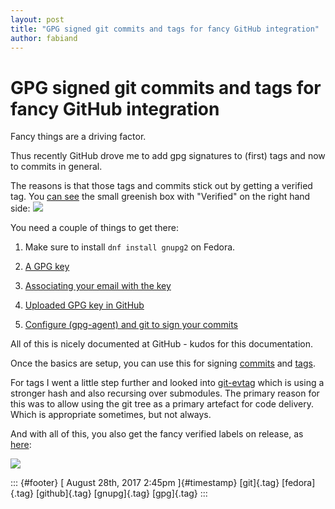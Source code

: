 ```yaml
---
layout: post
title: "GPG signed git commits and tags for fancy GitHub integration"
author: fabiand
---
```



GPG signed git commits and tags for fancy GitHub integration
============================================================

Fancy things are a driving factor.

Thus recently GitHub drove me to add gpg signatures to (first) tags and
now to commits in general.

The reasons is that those tags and commits stick out by getting a
verified tag. You [can see](https://github.com/kubevirt/demo/pull/14)
the small greenish box with "Verified" on the right hand side:
![](https://66.media.tumblr.com/91e2e00c780d3a65ec4ee25cbde02205/tumblr_inline_oveb2qj9FV1s0jj7d_540.png)

You need a couple of things to get there:

1.  Make sure to install `dnf install gnupg2` on Fedora.

2.  [A GPG
    key](https://help.github.com/articles/generating-a-new-gpg-key/)

3.  [Associating your email with the
    key](https://help.github.com/articles/associating-an-email-with-your-gpg-key/)

4.  [Uploaded GPG key in
    GitHub](https://help.github.com/articles/adding-a-new-gpg-key-to-your-github-account)

5.  [Configure (gpg-agent) and git to sign your
    commits](https://help.github.com/articles/telling-git-about-your-gpg-key/)

All of this is nicely documented at GitHub - kudos for this
documentation.

Once the basics are setup, you can use this for signing
[commits](https://help.github.com/articles/signing-commits-using-gpg/)
and [tags](https://help.github.com/articles/signing-tags-using-gpg/).

For tags I went a little step further and looked into
[git-evtag](https://github.com/cgwalters/git-evtag) which is using a
stronger hash and also recursing over submodules. The primary reason for
this was to allow using the git tree as a primary artefact for code
delivery. Which is appropriate sometimes, but not always.

And with all of this, you also get the fancy verified labels on release,
as [here](https://github.com/kubevirt/kubevirt/releases):

![](https://66.media.tumblr.com/831462ae31d6c6b9c1ff26dac69abc3f/tumblr_inline_ovebnresY11s0jj7d_540.png)

::: {#footer}
[ August 28th, 2017 2:45pm ]{#timestamp} [git]{.tag} [fedora]{.tag}
[github]{.tag} [gnupg]{.tag} [gpg]{.tag}
:::
